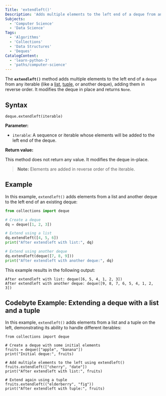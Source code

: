 ```yaml
---
Title: 'extendleft()'
Description: 'Adds multiple elements to the left end of a deque from any iterable.'
Subjects:
  - 'Computer Science'
  - 'Data Science'
Tags:
  - 'Algorithms'
  - 'Collections'
  - 'Data Structures'
  - 'Deques'
CatalogContent:
  - 'learn-python-3'
  - 'paths/computer-science'
---
```


The **`extendleft()`** method adds multiple elements to the left end of a `deque` from any iterable (like a [list](https://www.codecademy.com/resources/docs/python/lists), [tuple](https://www.codecademy.com/resources/docs/python/tuples), or another deque), adding them in reverse order. It modifies the deque in place and returns `None`.

## Syntax

```pseudo
deque.extendleft(iterable)
```

**Parameter:**

- `iterable`: A sequence or iterable whose elements will be added to the left end of the deque.

**Return value:**

This method does not return any value. It modifies the deque in-place.

> **Note:** Elements are added in reverse order of the iterable.

## Example

In this example, `extendleft()` adds elements from a list and another deque to the left end of an existing deque:

```py
from collections import deque

# Create a deque
dq = deque([1, 2, 3])

# Extend using a list
dq.extendleft([4, 5, 6])
print("After extendleft with list:", dq)

# Extend using another deque
dq.extendleft(deque([7, 8, 9]))
print("After extendleft with another deque:", dq)
```

This example results in the following output:

```shell
After extendleft with list: deque([6, 5, 4, 1, 2, 3])
After extendleft with another deque: deque([9, 8, 7, 6, 5, 4, 1, 2, 3])
```

## Codebyte Example: Extending a deque with a list and a tuple

In this example, `extendleft()` adds elements from a list and a tuple on the left, demonstrating its ability to handle different iterables:

```codebyte/python
from collections import deque

# Create a deque with some initial elements
fruits = deque(["apple", "banana"])
print("Initial deque:", fruits)

# Add multiple elements to the left using extendleft()
fruits.extendleft(["cherry", "date"])
print("After extendleft with list:", fruits)

# Extend again using a tuple
fruits.extendleft(("elderberry", "fig"))
print("After extendleft with tuple:", fruits)
```
